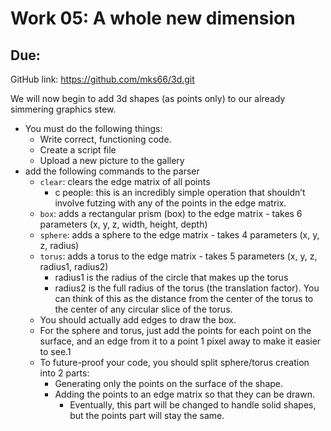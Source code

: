 # Work 05: A whole new dimension

## Due:

GitHub link: <https://github.com/mks66/3d.git>

We will now begin to add 3d shapes (as points only) to our already simmering graphics stew.

- You must do the following things:
  - Write correct, functioning code.
  - Create a script file
  - Upload a new picture to the gallery
- add the following commands to the parser
  - `clear`: clears the edge matrix of all points
    - c people: this is an incredibly simple operation that shouldn’t involve futzing with any of the points in the edge matrix.
  - `box`: adds a rectangular prism (box) to the edge matrix - takes 6 parameters (x, y, z, width, height, depth)
  - `sphere`: adds a sphere to the edge matrix - takes 4 parameters (x, y, z, radius)
  - `torus`: adds a torus to the edge matrix - takes 5 parameters (x, y, z, radius1, radius2)
    - radius1 is the radius of the circle that makes up the torus
    - radius2 is the full radius of the torus (the translation factor). You can think of this as the distance from the center of the torus to the center of any circular slice of the torus.
  - You should actually add edges to draw the box.
  - For the sphere and torus, just add the points for each point on the surface, and an edge from it to a point 1 pixel away to make it easier to see.1
  - To future-proof your code, you should split sphere/torus creation into 2 parts:
    - Generating only the points on the surface of the shape.
    - Adding the points to an edge matrix so that they can be drawn.
      - Eventually, this part will be changed to handle solid shapes, but the points part will stay the same.

